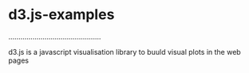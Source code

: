 # d3.js-examples

..............................................

d3.js is a javascript visualisation library to buuld visual plots in the web pages
